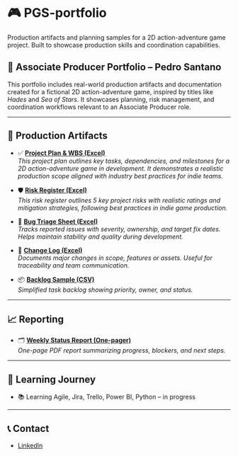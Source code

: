 # 🎮 PGS-portfolio

Production artifacts and planning samples for a 2D action-adventure game project. Built to showcase production skills and coordination capabilities.

## 👤 Associate Producer Portfolio – Pedro Santano

This portfolio includes real-world production artifacts and documentation created for a fictional 2D action-adventure game, inspired by titles like *Hades* and *Sea of Stars*. It showcases planning, risk management, and coordination workflows relevant to an Associate Producer role.

---

## 📁 Production Artifacts

- ✅ **[Project Plan & WBS (Excel)](project_plan.xlsx)**  
  _This project plan outlines key tasks, dependencies, and milestones for a 2D action-adventure game in development. It demonstrates a realistic production scope aligned with industry best practices for indie teams._

- 🛡️ **[Risk Register (Excel)](risk_register.xlsx)**  
  _This risk register outlines 5 key project risks with realistic ratings and mitigation strategies, following best practices in indie game production._

- 🐞 **[Bug Triage Sheet (Excel)](issue_log.xlsx)**  
  _Tracks reported issues with severity, ownership, and target fix dates. Helps maintain stability and quality during development._

- 🔁 **[Change Log (Excel)](change_log.xlsx)**  
  _Documents major changes in scope, features or assets. Useful for traceability and team communication._

- 📦 **[Backlog Sample (CSV)](backlog_sample.csv)**  
  _Simplified task backlog showing priority, owner, and status._

---

## 📈 Reporting

- 🗂️ **[Weekly Status Report (One-pager)](weekly_report.pdf)**  
  _One-page PDF report summarizing progress, blockers, and next steps._

---

## 🧠 Learning Journey

- 📚 Learning Agile, Jira, Trello, Power BI, Python – in progress

---

## 📞 Contact

- [LinkedIn](https://www.linkedin.com/in/pedro-santano/)
